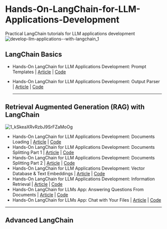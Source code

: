 # Hands-On-LangChain-for-LLM-Applications-Development
Practical LangChain tutorials for LLM applications development 
![develop-llm-applications--with-langchain_1](https://github.com/youssefHosni/Hands-On-LangChain-for-LLM-Applications-Development/assets/72076328/2b396f34-552b-43ea-a3f6-3646644d56e2)

## LangChain Basics ##
* Hands-On LangChain for LLM Applications Development: Prompt Templates | [Article](https://open.substack.com/pub/youssefh/p/hands-on-langchain-for-llm-applications-5d9?r=1sqbmi&utm_campaign=post&utm_medium=web) | [Code]()
* Hands-On LangChain for LLM Applications Development: Output Parser | [Article]() | [Code]()


  --------------------------------------------------------

## Retrieval Augmented Generation (RAG) with LangChain ##

![1_kSkeaXRvRzbJ9SrFZaMoOg](https://github.com/youssefHosni/Hands-On-LangChain-for-LLM-Applications-Development/assets/72076328/e0d38c15-7375-4526-9a5e-4ff383c76718)

* Hands-On LangChain for LLM Applications Development: Documents Loading | [Article](https://open.substack.com/pub/youssefh/p/hands-on-langchain-for-llm-applications?r=1sqbmi&utm_campaign=post&utm_medium=web) | [Code]()
* Hands-On LangChain for LLM Applications Development: Documents Splitting Part 1 | [Article](https://open.substack.com/pub/youssefh/p/hands-on-langchain-for-llm-applications-2d6?r=1sqbmi&utm_campaign=post&utm_medium=web) | [Code]()
* Hands-On LangChain for LLM Applications Development: Documents Splitting Part 2 | [Article](https://open.substack.com/pub/youssefh/p/hands-on-langchain-for-llm-applications-96e?r=1sqbmi&utm_campaign=post&utm_medium=web) | [Code]()
* Hands-On LangChain for LLM Applications Development: Vector Database & Text Embeddings | [Article](https://open.substack.com/pub/youssefh/p/hands-on-langchain-for-llm-applications-943?r=1sqbmi&utm_campaign=post&utm_medium=web) | [Code]()
* Hands-On LangChain for LLM Applications Development: Information Retrieval | [Article](https://open.substack.com/pub/youssefh/p/hands-on-langchain-for-llm-applications-5fe?r=1sqbmi&utm_campaign=post&utm_medium=web) | [Code]()
* Hands-On LangChain for LLMs App: Answering Questions From Documents | [Article](https://open.substack.com/pub/youssefh/p/hands-on-langchain-for-llms-app-answering?r=1sqbmi&utm_campaign=post&utm_medium=web) | [Code]() 
* Hands-On LangChain for LLMs App: Chat with Your Files | [Article](https://open.substack.com/pub/youssefh/p/hands-on-langchain-for-llms-app-chat?r=1sqbmi&utm_campaign=post&utm_medium=web) | [Code]()
---------------------------------------------------------

## Advanced LangChain ##

